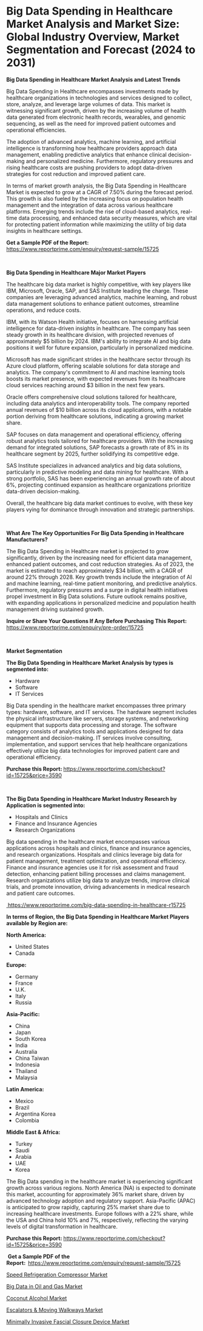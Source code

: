 <p><h1>Big Data Spending in Healthcare Market Analysis and Market Size: Global Industry Overview, Market Segmentation and Forecast (2024 to 2031)</h1></p><p><strong>Big Data Spending in Healthcare Market Analysis and Latest Trends</strong></p>
<p><p>Big Data Spending in Healthcare encompasses investments made by healthcare organizations in technologies and services designed to collect, store, analyze, and leverage large volumes of data. This market is witnessing significant growth, driven by the increasing volume of health data generated from electronic health records, wearables, and genomic sequencing, as well as the need for improved patient outcomes and operational efficiencies.</p><p>The adoption of advanced analytics, machine learning, and artificial intelligence is transforming how healthcare providers approach data management, enabling predictive analytics that enhance clinical decision-making and personalized medicine. Furthermore, regulatory pressures and rising healthcare costs are pushing providers to adopt data-driven strategies for cost reduction and improved patient care.</p><p>In terms of market growth analysis, the Big Data Spending in Healthcare Market is expected to grow at a CAGR of 7.50% during the forecast period. This growth is also fueled by the increasing focus on population health management and the integration of data across various healthcare platforms. Emerging trends include the rise of cloud-based analytics, real-time data processing, and enhanced data security measures, which are vital for protecting patient information while maximizing the utility of big data insights in healthcare settings.</p></p>
<p><strong>Get a Sample PDF of the Report:&nbsp;</strong> <a href="https://www.reportprime.com/enquiry/request-sample/15725?utm_campaign=40&utm_medium=2&utm_source=Github&utm_content=ia&utm_term=30112024&utm_id=big-data-spending-in-healthcare">https://www.reportprime.com/enquiry/request-sample/15725</a></p>
<p>&nbsp;</p>
<p><strong>Big Data Spending in Healthcare Major Market Players</strong></p>
<p><p>The healthcare big data market is highly competitive, with key players like IBM, Microsoft, Oracle, SAP, and SAS Institute leading the charge. These companies are leveraging advanced analytics, machine learning, and robust data management solutions to enhance patient outcomes, streamline operations, and reduce costs.</p><p>IBM, with its Watson Health initiative, focuses on harnessing artificial intelligence for data-driven insights in healthcare. The company has seen steady growth in its healthcare division, with projected revenues of approximately $5 billion by 2024. IBM's ability to integrate AI and big data positions it well for future expansion, particularly in personalized medicine.</p><p>Microsoft has made significant strides in the healthcare sector through its Azure cloud platform, offering scalable solutions for data storage and analytics. The company's commitment to AI and machine learning tools boosts its market presence, with expected revenues from its healthcare cloud services reaching around $3 billion in the next few years.</p><p>Oracle offers comprehensive cloud solutions tailored for healthcare, including data analytics and interoperability tools. The company reported annual revenues of $10 billion across its cloud applications, with a notable portion deriving from healthcare solutions, indicating a growing market share.</p><p>SAP focuses on data management and operational efficiency, offering robust analytics tools tailored for healthcare providers. With the increasing demand for integrated solutions, SAP forecasts a growth rate of 8% in its healthcare segment by 2025, further solidifying its competitive edge.</p><p>SAS Institute specializes in advanced analytics and big data solutions, particularly in predictive modeling and data mining for healthcare. With a strong portfolio, SAS has been experiencing an annual growth rate of about 6%, projecting continued expansion as healthcare organizations prioritize data-driven decision-making.</p><p>Overall, the healthcare big data market continues to evolve, with these key players vying for dominance through innovation and strategic partnerships.</p></p>
<p>&nbsp;</p>
<p><strong>What Are The Key Opportunities For Big Data Spending in Healthcare Manufacturers?</strong></p>
<p><p>The Big Data Spending in Healthcare market is projected to grow significantly, driven by the increasing need for efficient data management, enhanced patient outcomes, and cost reduction strategies. As of 2023, the market is estimated to reach approximately $34 billion, with a CAGR of around 22% through 2028. Key growth trends include the integration of AI and machine learning, real-time patient monitoring, and predictive analytics. Furthermore, regulatory pressures and a surge in digital health initiatives propel investment in Big Data solutions. Future outlook remains positive, with expanding applications in personalized medicine and population health management driving sustained growth.</p></p>
<p><strong>Inquire or Share Your Questions If Any Before Purchasing This Report:</strong> <a href="https://www.reportprime.com/enquiry/pre-order/15725?utm_campaign=40&utm_medium=2&utm_source=Github&utm_content=ia&utm_term=30112024&utm_id=big-data-spending-in-healthcare">https://www.reportprime.com/enquiry/pre-order/15725</a></p>
<p>&nbsp;</p>
<p><strong>Market Segmentation</strong></p>
<p><strong>The Big Data Spending in Healthcare Market Analysis by types is segmented into:</strong></p>
<p><ul><li>Hardware</li><li>Software</li><li>IT Services</li></ul></p>
<p><p>Big Data spending in the healthcare market encompasses three primary types: hardware, software, and IT services. The hardware segment includes the physical infrastructure like servers, storage systems, and networking equipment that supports data processing and storage. The software category consists of analytics tools and applications designed for data management and decision-making. IT services involve consulting, implementation, and support services that help healthcare organizations effectively utilize big data technologies for improved patient care and operational efficiency.</p></p>
<p><strong>Purchase this Report:&nbsp;</strong><a href="https://www.reportprime.com/checkout?id=15725&price=3590&utm_campaign=40&utm_medium=2&utm_source=Github&utm_content=ia&utm_term=30112024&utm_id=big-data-spending-in-healthcare">https://www.reportprime.com/checkout?id=15725&price=3590</a></p>
<p>&nbsp;</p>
<p><strong>The Big Data Spending in Healthcare Market Industry Research by Application is segmented into:</strong></p>
<p><ul><li>Hospitals and Clinics</li><li>Finance and Insurance Agencies</li><li>Research Organizations</li></ul></p>
<p><p>Big data spending in the healthcare market encompasses various applications across hospitals and clinics, finance and insurance agencies, and research organizations. Hospitals and clinics leverage big data for patient management, treatment optimization, and operational efficiency. Finance and insurance agencies use it for risk assessment and fraud detection, enhancing patient billing processes and claims management. Research organizations utilize big data to analyze trends, improve clinical trials, and promote innovation, driving advancements in medical research and patient care outcomes.</p></p>
<p><a href="https://www.reportprime.com/big-data-spending-in-healthcare-r15725?utm_campaign=40&utm_medium=2&utm_source=Github&utm_content=ia&utm_term=30112024&utm_id=big-data-spending-in-healthcare">&nbsp;https://www.reportprime.com/big-data-spending-in-healthcare-r15725</a></p>
<p><strong>In terms of Region, the Big Data Spending in Healthcare Market Players available by Region are:</strong></p>
<p>
    <p> <strong> North America: </strong>
        <ul>
            <li>United States</li>
            <li>Canada</li>
        </ul>
        </p> 
    <p> <strong> Europe: </strong>
        <ul>
            <li>Germany</li>
            <li>France</li>
            <li>U.K.</li>
            <li>Italy</li>
            <li>Russia</li>
        </ul>
        </p> 
    <p> <strong> Asia-Pacific: </strong>
        <ul>
            <li>China</li>
            <li>Japan</li>
            <li>South Korea</li>
            <li>India</li>
            <li>Australia</li>
            <li>China Taiwan</li>
            <li>Indonesia</li>
            <li>Thailand</li>
            <li>Malaysia</li>
        </ul>
        </p> 
    <p> <strong> Latin America: </strong>
        <ul>
            <li>Mexico</li>
            <li>Brazil</li>
            <li>Argentina Korea</li>
            <li>Colombia</li>
        </ul>
        </p> 
    <p> <strong> Middle East & Africa: </strong>
        <ul>
            <li>Turkey</li>
            <li>Saudi</li>
            <li>Arabia</li>
            <li>UAE</li>
            <li>Korea</li>
        </ul>
    </p>
    </p>
<p><p>The Big Data spending in the healthcare market is experiencing significant growth across various regions. North America (NA) is expected to dominate this market, accounting for approximately 36% market share, driven by advanced technology adoption and regulatory support. Asia-Pacific (APAC) is anticipated to grow rapidly, capturing 25% market share due to increasing healthcare investments. Europe follows with a 22% share, while the USA and China hold 10% and 7%, respectively, reflecting the varying levels of digital transformation in healthcare.</p></p>
<p><strong>Purchase this Report: </strong><a href="https://www.reportprime.com/checkout?id=15725&price=3590&utm_campaign=40&utm_medium=2&utm_source=Github&utm_content=ia&utm_term=30112024&utm_id=big-data-spending-in-healthcare">https://www.reportprime.com/checkout?id=15725&price=3590</a></p>
<p>&nbsp;<strong>Get a Sample PDF of the Report:&nbsp;&nbsp;</strong><a href="https://www.reportprime.com/enquiry/request-sample/15725?utm_campaign=40&utm_medium=2&utm_source=Github&utm_content=ia&utm_term=30112024&utm_id=big-data-spending-in-healthcare">https://www.reportprime.com/enquiry/request-sample/15725</a></p>
<p><strong></strong></p>
<p><p><a href="https://issuu.com/reportprime-2/docs/speed-refrigeration-compressor-market-size-2030.pp?utm_campaign=40&utm_medium=2&utm_source=Github&utm_content=ia&utm_term=30112024&utm_id=big-data-spending-in-healthcare">Speed Refrigeration Compressor Market</a></p><p><a href="https://github.com/ParvinKhatun77/Market-Research-Report-List-1/blob/main/big-data-in-oil-and-gas-market.md?utm_campaign=40&utm_medium=2&utm_source=Github&utm_content=ia&utm_term=30112024&utm_id=big-data-spending-in-healthcare">Big Data in Oil and Gas Market</a></p><p><a href="https://www.linkedin.com/pulse/market-leaders-laggards-global-coconut-alcohol-trends-forecast-bsdlf?utm_campaign=40&utm_medium=2&utm_source=Github&utm_content=ia&utm_term=30112024&utm_id=big-data-spending-in-healthcare">Coconut Alcohol Market</a></p><p><a href="https://www.linkedin.com/pulse/escalators-moving-walkways-market-size-segmentation-trends-oxlce?utm_campaign=40&utm_medium=2&utm_source=Github&utm_content=ia&utm_term=30112024&utm_id=big-data-spending-in-healthcare">Escalators & Moving Walkways Market</a></p><p><a href="https://issuu.com/reportprime-2/docs/minimally-invasive-fascial-closure-device-market-s?utm_campaign=40&utm_medium=2&utm_source=Github&utm_content=ia&utm_term=30112024&utm_id=big-data-spending-in-healthcare">Minimally Invasive Fascial Closure Device Market</a></p></p>